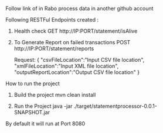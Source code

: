 Follow link of in Rabo process data in another github account

Following RESTFul Endpoints created :

1.  Health check
    GET http://IP:PORT/statement/isAlive

2.  To Generate Report on failed transactions
    POST http://IP:PORT/statement/reports

    Request:
    {
    	"csvFileLocation":"Input CSV file location",
    	"xmlFileLocation":"Input XML file location",
    	"outputReportLocation":"Output CSV file location"
    }

How to run the project

1. Build the project
   mvn clean install

2. Run the Project
   java -jar  ./target/statementprocessor-0.0.1-SNAPSHOT.jar

By default it will run at Port 8080
